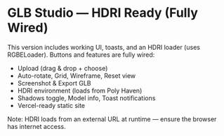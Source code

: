 # GLB Studio — HDRI Ready (Fully Wired)

This version includes working UI, toasts, and an HDRI loader (uses RGBELoader). Buttons and features are fully wired:
- Upload (drag & drop + choose)
- Auto-rotate, Grid, Wireframe, Reset view
- Screenshot & Export GLB
- HDRI environment (loads from Poly Haven)
- Shadows toggle, Model info, Toast notifications
- Vercel-ready static site

Note: HDRI loads from an external URL at runtime — ensure the browser has internet access.
